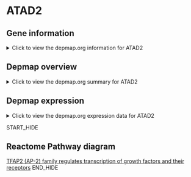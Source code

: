 <h1>ATAD2</h1>

<h2>Gene information</h2>
<details>
  <summary>Click to view the depmap.org information for ATAD2</summary>
  <iframe src="https://depmap.org/portal/gene/ATAD2?tab=about" style="border:none;width:100%;height:800px"></iframe>
</details>

<h2>Depmap overview</h2>
<details>
  <summary>Click to view the depmap.org summary for ATAD2</summary>
  <iframe src="https://depmap.org/portal/gene/ATAD2?tab=overview" style="border:none;width:100%;height:800px"></iframe>
</details>

<h2>Depmap expression</h2>
<details>
  <summary>Click to view the depmap.org expression data for ATAD2</summary>
  <iframe src="https://depmap.org/portal/gene/ATAD2?tab=characterization" style="border:none;width:100%;height:800px"></iframe>
</details>


START_HIDE
<h2>Reactome Pathway diagram</h2>
<a href="https://reactome.org/PathwayBrowser/#/R-HSA-8866910">TFAP2 (AP-2) family regulates transcription of growth factors and their receptors</a>
END_HIDE


